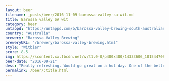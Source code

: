 ```yaml
---
layout: beer
filename: _posts/beer/2016-11-09-barossa-valley-sa-wit.md
title: Barossa valley SA wit
category: beer
untappd: "https://untappd.com/b/barossa-valley-brewing-south-australian-wit/1600525"
country: "Australia"
brewery: "Barossa Valley Brewing"
breweryURL: "/brewery/barossa-valley-brewing.html"
style: "Witbier"
score: 8.5
img: https://scontent.xx.fbcdn.net/v/t1.0-0/p480x480/14333606_10154470807043745_5024248083203116549_n.jpg?_nc_cat=109&oh=97ddc5d312850921d4a10b11c2245aa2&oe=5C563D34
beer-date: "2016-09-21"
desc: "Really refreshing. Would go great on a hot day. One of the better wit beers I've had"
permalink: /beer/:title.html
---
```

